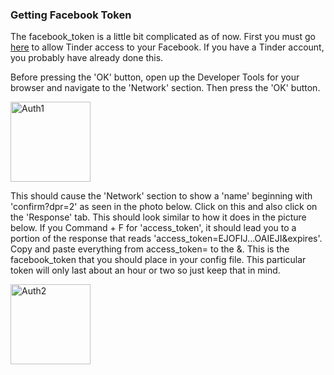 ### Getting Facebook Token

The facebook_token is a little bit complicated as of now. First you must go <a href="https://www.facebook.com/v2.6/dialog/oauth?redirect_uri=fb464891386855067%3A%2F%2Fauthorize%2F&display=touch&state=%7B%22challenge%22%3A%22IUUkEUqIGud332lfu%252BMJhxL4Wlc%253D%22%2C%220_auth_logger_id%22%3A%2230F06532-A1B9-4B10-BB28-B29956C71AB1%22%2C%22com.facebook.sdk_client_state%22%3Atrue%2C%223_method%22%3A%22sfvc_auth%22%7D&scope=user_birthday%2Cuser_photos%2Cuser_education_history%2Cemail%2Cuser_relationship_details%2Cuser_friends%2Cuser_work_history%2Cuser_likes&response_type=token%2Csigned_request&default_audience=friends&return_scopes=true&auth_type=rerequest&client_id=464891386855067&ret=login&sdk=ios&logger_id=30F06532-A1B9-4B10-BB28-B29956C71AB1&ext=1470840777&hash=AeZqkIcf-NEW6vBd">here</a> to allow Tinder access to your Facebook. If you have a Tinder account, you probably have already done this. 

Before pressing the 'OK' button, open up the Developer Tools for your browser and navigate to the 'Network' section. Then press the 'OK' button. 

<img src='https://github.com/fbessez/Tinder/blob/master/AuthPhotos/auth1.png' alt='Auth1' style="width:128px;height:128px;"> 

This should cause the 'Network' section to show a 'name' beginning with 'confirm?dpr=2' as seen in the photo below. Click on this and also click on the 'Response' tab. This should look similar to how it does in the picture below. If you Command + F for 'access_token', it should lead you to a portion of the response that reads 'access_token=EJOFIJ...OAIEJI&expires'. Copy and paste everything from access_token= to the &. This is the facebook_token that you should place in your config file. This particular token will only last about an hour or two so just keep that in mind.

<img src='https://github.com/fbessez/Tinder/blob/master/AuthPhotos/auth2.png' alt='Auth2' style="width:128px;height:128px;"> 
